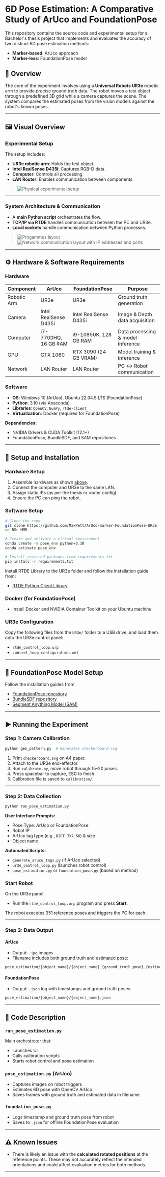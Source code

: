 
# 6D Pose Estimation: A Comparative Study of ArUco and FoundationPose

This repository contains the source code and experimental setup for a Bachelor's thesis project that implements and evaluates the accuracy of two distinct 6D pose estimation methods:
- **Marker-based**: ArUco approach
- **Marker-less**: FoundationPose model

## 📌 Overview

The core of the experiment involves using a **Universal Robots UR3e** robotic arm to provide precise ground truth data. The robot moves a test object through a predefined 3D grid while a camera captures the scene. The system compares the estimated poses from the vision models against the robot's known poses.

---

## 🖼️ Visual Overview

### Experimental Setup

The setup includes:
- **UR3e robotic arm**: Holds the test object.
- **Intel RealSense D435i**: Captures RGB-D data.
- **Computer**: Controls all processing.
- **LAN Router**: Enables communication between components.

<a name="image-exp-setup"></a>
> ![Physical experimental setup](doc_images/Experimental_setup.PNG)

---

### System Architecture & Communication

- A **main Python script** orchestrates the flow.
- **TCP/IP via RTDE** handles communication between the PC and UR3e.
- **Local sockets** handle communication between Python processes.

> ![Progammes layout](doc_images/prorammes_layout.PNG) 
> ![Network communication layout with IP addresses and ports](doc_images/Communication_id_ip.PNG) 

---

## ⚙️ Hardware & Software Requirements

### Hardware

| Component        | ArUco               | FoundationPose         | Purpose                              |
|------------------|---------------------|-------------------------|---------------------------------------|
| Robotic Arm      | UR3e                | UR3e                    | Ground truth generation              |
| Camera           | Intel RealSense D435i | Intel RealSense D435i | Image & Depth data acquisition       |
| Computer         | i7-7700HQ, 16 GB RAM | i9-10850K, 128 GB RAM  | Data processing & model inference    |
| GPU              | GTX 1060            | RTX 3090 (24 GB VRAM)  | Model training & inference           |
| Network          | LAN Router          | LAN Router             | PC ↔ Robot communication             |

### Software

- **OS**: Windows 10 (ArUco), Ubuntu 22.04.5 LTS (FoundationPose)
- **Python**: 3.10 (via Anaconda)
- **Libraries**: `OpenCV`, `NumPy`, `rtde-client`
- **Virtualization**: Docker (required for FoundationPose)

**Dependencies:**
- NVIDIA Drivers & CUDA Toolkit (12.1+)
- FoundationPose, BundleSDF, and SAM repositories

---

## 🔧 Setup and Installation

### Hardware Setup

1. Assemble hardware as shown [above](#image-exp-setup).
2. Connect the computer and UR3e to the same LAN.
3. Assign static IPs (as per the thesis or router config).
4. Ensure the PC can ping the robot.

### Software Setup

```bash
# Clone the repo
git clone https://github.com/MaxPett/ArUco-marker-FoundationPose-UR3e
cd BSc-MMB

# Create and activate a virtual environment
conda create -n pose_env python=3.10
conda activate pose_env

# Install required packages from requirements.txt
pip install -r requirements.txt
```

Install RTDE Library to the UR3e folder and follow the installation guide from:
- [RTDE Python Client Library](https://github.com/UniversalRobots/RTDE_Python_Client_Library)

### Docker (for FoundationPose)

- Install Docker and NVIDIA Container Toolkit on your Ubuntu machine.

### UR3e Configuration

Copy the following files from the `UR3e/` folder to a USB drive, and load them onto the UR3e control panel:

- `rtde_control_loop.urp`
- `control_loop_configuration.xml`

---

## 🧠 FoundationPose Model Setup

Follow the installation guides from:
- [FoundationPose repository](https://github.com/NVlabs/FoundationPose)
- [BundleSDF repository](https://github.com/NVlabs/BundleSDF)
- [Segment Anything Model (SAM)](https://github.com/facebookresearch/sam2)

---

## ▶️ Running the Experiment

### Step 1: Camera Calibration

```bash
python gen_pattern.py  # Generates checkerboard.svg
```

1. Print `checkerboard.svg` on A4 paper.
2. Attach to the UR3e end-effector.
3. Run `calibrate.py`, move robot through 15–20 poses.
4. Press spacebar to capture, ESC to finish.
5. Calibration file is saved to `calibration/`.

---

### Step 2: Data Collection

```bash
python run_pose_estimation.py
```

**User Interface Prompts:**
- Pose Type: ArUco or FoundationPose
- Robot IP
- ArUco tag type (e.g., `DICT_7X7_50`) & size
- Object name

**Automated Scripts:**
- `generate_aruco_tags.py` (if ArUco selected)
- `ur3e_control_loop.py` (launches robot control)
- `pose_estimation.py` or `foundation_pose.py` (based on method)

### Start Robot

On the UR3e panel:
- Run the `rtde_control_loop.urp` program and press **Start**.

The robot executes 351 reference poses and triggers the PC for each.

---

### Step 3: Data Output

#### ArUco

- Output: `.jpg` images
- Filename includes both ground truth and estimated pose:

```
pose_estimation/{object_name}/{object_name}_{ground_truth_pose}_{estimated_pose}.jpg
```

#### FoundationPose

- Output: `.json` log with timestamps and ground truth poses:

```
pose_estimation/{object_name}/{object_name}.json
```

---

## 🧾 Code Description

### `run_pose_estimation.py`

Main orchestrator that:
- Launches UI
- Calls calibration scripts
- Starts robot control and pose estimation

### `pose_estimation.py` (ArUco)

- Captures images on robot triggers
- Estimates 6D pose with OpenCV ArUco
- Saves frames with ground truth and estimated data in filename

### `foundation_pose.py`

- Logs timestamp and ground truth pose from robot
- Saves to `.json` for offline FoundationPose evaluation

---

## ⚠️ Known Issues

- There is likely an issue with the **calculated rotated positions** at the reference points. These may not accurately reflect the intended orientations and could affect evaluation metrics for both methods.

---
